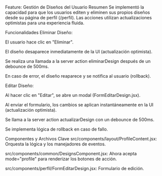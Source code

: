 Feature: Gestión de Diseños del Usuario
Resumen
Se implementó la capacidad para que los usuarios editen y eliminen sus propios diseños desde su página de perfil (/perfil). Las acciones utilizan actualizaciones optimistas para una experiencia fluida.

Funcionalidades
Eliminar Diseño:

El usuario hace clic en "Eliminar".

El diseño desaparece inmediatamente de la UI (actualización optimista).

Se realiza una llamada a la server action eliminarDesign después de un debounce de 500ms.

En caso de error, el diseño reaparece y se notifica al usuario (rollback).

Editar Diseño:

Al hacer clic en "Editar", se abre un modal (FormEditarDesign.jsx).

Al enviar el formulario, los cambios se aplican instantáneamente en la UI (actualización optimista).

Se llama a la server action actualizarDesign con un debounce de 500ms.

Se implementa lógica de rollback en caso de fallo.

Componentes y Archivos Clave
src/components/layout/ProfileContent.jsx: Orquesta la lógica y los manejadores de eventos.

src/components/common/DesignsComponent.jsx: Ahora acepta mode="profile" para renderizar los botones de acción.

src/components/perfil/FormEditarDesign.jsx: Formulario de edición.
